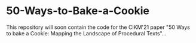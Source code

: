 # 50-Ways-to-Bake-a-Cookie
This repository will soon contain the code for the CIKM'21 paper "50 Ways to bake a Cookie: Mapping the Landscape of Procedural Texts"...
